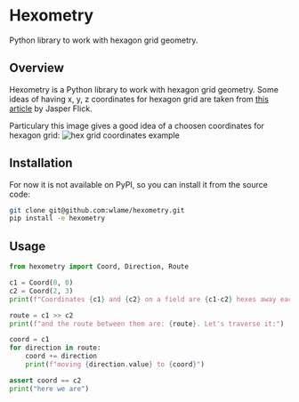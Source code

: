 # Hexometry
Python library to work with hexagon grid geometry.

## Overview
Hexometry is a Python library to work with hexagon grid geometry.
Some ideas of having x, y, z coordinates for hexagon grid are taken from [this article](https://catlikecoding.com/unity/tutorials/hex-map/part-1/) by Jasper Flick.

Particulary this image gives a good idea of a choosen coordinates for hexagon grid:
![hex grid coordinates example](https://catlikecoding.com/unity/tutorials/hex-map/part-1/hexagonal-coordinates/cube-diagram.png)

## Installation
For now it is not available on PyPI, so you can install it from the source code:
```bash
git clone git@github.com:wlame/hexometry.git
pip install -e hexometry
```

## Usage
```python
from hexometry import Coord, Direction, Route

c1 = Coord(0, 0)
c2 = Coord(2, 3)
print(f"Coordinates {c1} and {c2} on a field are {c1-c2} hexes away each other")

route = c1 >> c2
print(f"and the route between them are: {route}. Let's traverse it:")

coord = c1
for direction in route:
    coord += direction
    print(f"moving {direction.value} to {coord}")

assert coord == c2
print("here we are")
```
